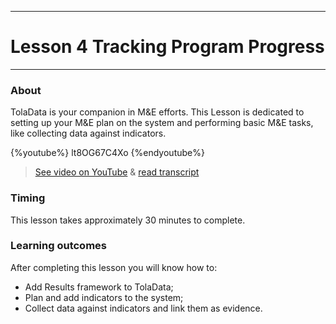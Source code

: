 ****
# Lesson 4 Tracking Program Progress
---

### About

TolaData is your companion in M&E efforts. This Lesson is dedicated to setting up your M&E plan on the system and performing basic M&E tasks, like collecting data against indicators.

{%youtube%} lt8OG67C4Xo {%endyoutube%}  
> [See video on YouTube](https://www.youtube.com/embed/lt8OG67C4Xo?rel=0) & [read transcript](https://docs.google.com/document/d/1DCaeMviBwSO5hGSfeh6Y9McPI6D1dzxJyDs5kKa4wug/edit#heading=h.sloejw8eokxc)

### Timing

This lesson takes approximately 30 minutes to complete.

### Learning outcomes

After completing this lesson you will know how to:

* Add Results framework to TolaData;
* Plan and add indicators to the system;
* Collect data against indicators and link them as evidence.



